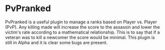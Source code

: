 # PvPranked
PvPranked is a useful plugin to manage a ranks based on Player vs. Player (PvP).
Any killing made will increase the score to the assassin and lower the victim's rate according to a mathematical relationship. This is to say that if a veteran was to kill a newcomer the score would be minimal. This plugin is still in Alpha and it is clear some bugs are present.
